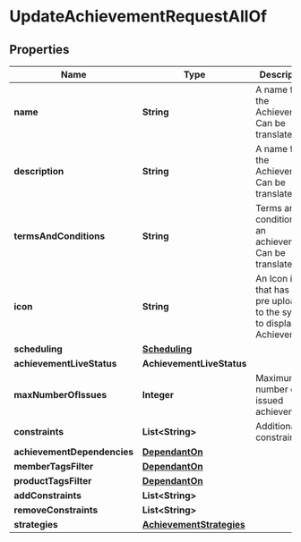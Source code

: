 

# UpdateAchievementRequestAllOf


## Properties

Name | Type | Description | Notes
------------ | ------------- | ------------- | -------------
**name** | **String** | A name for the Achievement. Can be translated |  [optional]
**description** | **String** | A name for the Achievement. Can be translated |  [optional]
**termsAndConditions** | **String** | Terms and conditions of an achievement. Can be translated |  [optional]
**icon** | **String** | An Icon id that has been pre uploaded to the system to display for Achievement |  [optional]
**scheduling** | [**Scheduling**](Scheduling.md) |  |  [optional]
**achievementLiveStatus** | **AchievementLiveStatus** |  |  [optional]
**maxNumberOfIssues** | **Integer** | Maximum number of issued achievements |  [optional]
**constraints** | **List&lt;String&gt;** | Additional constraints |  [optional]
**achievementDependencies** | [**DependantOn**](DependantOn.md) |  |  [optional]
**memberTagsFilter** | [**DependantOn**](DependantOn.md) |  |  [optional]
**productTagsFilter** | [**DependantOn**](DependantOn.md) |  |  [optional]
**addConstraints** | **List&lt;String&gt;** |  |  [optional]
**removeConstraints** | **List&lt;String&gt;** |  |  [optional]
**strategies** | [**AchievementStrategies**](AchievementStrategies.md) |  |  [optional]



